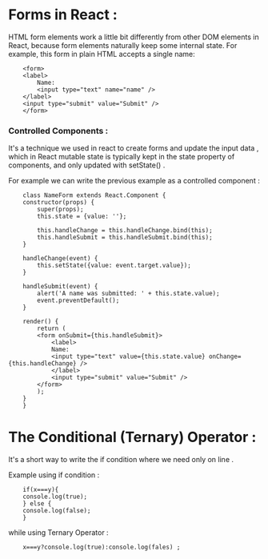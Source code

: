 # Forms in React :

HTML form elements work a little bit differently from other DOM elements in React, because form elements naturally keep some internal state. For example, this form in plain HTML accepts a single name:

        <form>
        <label>
            Name:
            <input type="text" name="name" />
        </label>
        <input type="submit" value="Submit" />
        </form>


### Controlled Components :

It's a technique we used in react to create forms and update the input data , which in React mutable state is typically kept in the state property of components, and only updated with setState() .

For example we can write the previous example as a controlled component :

        class NameForm extends React.Component {
        constructor(props) {
            super(props);
            this.state = {value: ''};

            this.handleChange = this.handleChange.bind(this);
            this.handleSubmit = this.handleSubmit.bind(this);
        }

        handleChange(event) {
            this.setState({value: event.target.value});
        }

        handleSubmit(event) {
            alert('A name was submitted: ' + this.state.value);
            event.preventDefault();
        }

        render() {
            return (
            <form onSubmit={this.handleSubmit}>
                <label>
                Name:
                <input type="text" value={this.state.value} onChange={this.handleChange} />
                </label>
                <input type="submit" value="Submit" />
            </form>
            );
        }
        }


# The Conditional (Ternary) Operator :

It's a short way to write the if condition where we need only on line . 

Example using if condition :

        if(x===y){
        console.log(true);
        } else {
        console.log(false);
        }

while using Ternary Operator :

        x===y?console.log(true):console.log(fales) ;